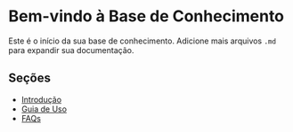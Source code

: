 # Bem-vindo à Base de Conhecimento

Este é o início da sua base de conhecimento. Adicione mais arquivos `.md` para expandir sua documentação.

## Seções

- [Introdução](/doc/introducao.md)
- [Guia de Uso](guia-de-uso.md)
- [FAQs](faqs.md)
